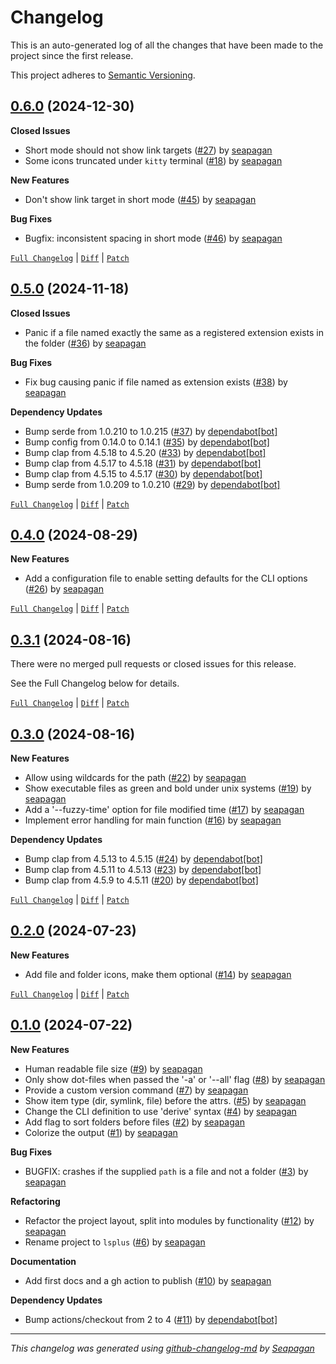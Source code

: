 # Changelog

This is an auto-generated log of all the changes that have been made to the
project since the first release.

This project adheres to [Semantic Versioning](https://semver.org/spec/v2.0.0.html).


## [0.6.0](https://github.com/seapagan/lsplus/releases/tag/0.6.0) (2024-12-30)

**Closed Issues**

- Short mode should not show link targets ([#27](https://github.com/seapagan/lsplus/issues/27)) by [seapagan](https://github.com/seapagan)
- Some icons truncated under `kitty` terminal ([#18](https://github.com/seapagan/lsplus/issues/18)) by [seapagan](https://github.com/seapagan)

**New Features**

- Don't show link target in short mode ([#45](https://github.com/seapagan/lsplus/pull/45)) by [seapagan](https://github.com/seapagan)

**Bug Fixes**

- Bugfix: inconsistent spacing in short mode ([#46](https://github.com/seapagan/lsplus/pull/46)) by [seapagan](https://github.com/seapagan)

[`Full Changelog`](https://github.com/seapagan/lsplus/compare/0.5.0...0.6.0) | [`Diff`](https://github.com/seapagan/lsplus/compare/0.5.0...0.6.0.diff) | [`Patch`](https://github.com/seapagan/lsplus/compare/0.5.0...0.6.0.patch)

## [0.5.0](https://github.com/seapagan/lsplus/releases/tag/0.5.0) (2024-11-18)

**Closed Issues**

- Panic if a file named exactly the same as a registered extension exists in the folder ([#36](https://github.com/seapagan/lsplus/issues/36)) by [seapagan](https://github.com/seapagan)

**Bug Fixes**

- Fix bug causing panic if file named as extension exists ([#38](https://github.com/seapagan/lsplus/pull/38)) by [seapagan](https://github.com/seapagan)

**Dependency Updates**

- Bump serde from 1.0.210 to 1.0.215 ([#37](https://github.com/seapagan/lsplus/pull/37)) by [dependabot[bot]](https://github.com/apps/dependabot)
- Bump config from 0.14.0 to 0.14.1 ([#35](https://github.com/seapagan/lsplus/pull/35)) by [dependabot[bot]](https://github.com/apps/dependabot)
- Bump clap from 4.5.18 to 4.5.20 ([#33](https://github.com/seapagan/lsplus/pull/33)) by [dependabot[bot]](https://github.com/apps/dependabot)
- Bump clap from 4.5.17 to 4.5.18 ([#31](https://github.com/seapagan/lsplus/pull/31)) by [dependabot[bot]](https://github.com/apps/dependabot)
- Bump clap from 4.5.15 to 4.5.17 ([#30](https://github.com/seapagan/lsplus/pull/30)) by [dependabot[bot]](https://github.com/apps/dependabot)
- Bump serde from 1.0.209 to 1.0.210 ([#29](https://github.com/seapagan/lsplus/pull/29)) by [dependabot[bot]](https://github.com/apps/dependabot)

[`Full Changelog`](https://github.com/seapagan/lsplus/compare/0.4.0...0.5.0) | [`Diff`](https://github.com/seapagan/lsplus/compare/0.4.0...0.5.0.diff) | [`Patch`](https://github.com/seapagan/lsplus/compare/0.4.0...0.5.0.patch)

## [0.4.0](https://github.com/seapagan/lsplus/releases/tag/0.4.0) (2024-08-29)

**New Features**

- Add a configuration file to enable setting defaults for the CLI options ([#26](https://github.com/seapagan/lsplus/pull/26)) by [seapagan](https://github.com/seapagan)

[`Full Changelog`](https://github.com/seapagan/lsplus/compare/0.3.1...0.4.0) | [`Diff`](https://github.com/seapagan/lsplus/compare/0.3.1...0.4.0.diff) | [`Patch`](https://github.com/seapagan/lsplus/compare/0.3.1...0.4.0.patch)

## [0.3.1](https://github.com/seapagan/lsplus/releases/tag/0.3.1) (2024-08-16)

There were no merged pull requests or closed issues for this release.

See the Full Changelog below for details.

[`Full Changelog`](https://github.com/seapagan/lsplus/compare/0.3.0...0.3.1) | [`Diff`](https://github.com/seapagan/lsplus/compare/0.3.0...0.3.1.diff) | [`Patch`](https://github.com/seapagan/lsplus/compare/0.3.0...0.3.1.patch)

## [0.3.0](https://github.com/seapagan/lsplus/releases/tag/0.3.0) (2024-08-16)

**New Features**

- Allow using wildcards for the path ([#22](https://github.com/seapagan/lsplus/pull/22)) by [seapagan](https://github.com/seapagan)
- Show executable files as green and bold under unix systems ([#19](https://github.com/seapagan/lsplus/pull/19)) by [seapagan](https://github.com/seapagan)
- Add a '--fuzzy-time' option for file modified time ([#17](https://github.com/seapagan/lsplus/pull/17)) by [seapagan](https://github.com/seapagan)
- Implement error handling for main function ([#16](https://github.com/seapagan/lsplus/pull/16)) by [seapagan](https://github.com/seapagan)

**Dependency Updates**

- Bump clap from 4.5.13 to 4.5.15 ([#24](https://github.com/seapagan/lsplus/pull/24)) by [dependabot[bot]](https://github.com/apps/dependabot)
- Bump clap from 4.5.11 to 4.5.13 ([#23](https://github.com/seapagan/lsplus/pull/23)) by [dependabot[bot]](https://github.com/apps/dependabot)
- Bump clap from 4.5.9 to 4.5.11 ([#20](https://github.com/seapagan/lsplus/pull/20)) by [dependabot[bot]](https://github.com/apps/dependabot)

[`Full Changelog`](https://github.com/seapagan/lsplus/compare/0.2.0...0.3.0) | [`Diff`](https://github.com/seapagan/lsplus/compare/0.2.0...0.3.0.diff) | [`Patch`](https://github.com/seapagan/lsplus/compare/0.2.0...0.3.0.patch)

## [0.2.0](https://github.com/seapagan/lsplus/releases/tag/0.2.0) (2024-07-23)

**New Features**

- Add file and folder icons, make them optional ([#14](https://github.com/seapagan/lsplus/pull/14)) by [seapagan](https://github.com/seapagan)

[`Full Changelog`](https://github.com/seapagan/lsplus/compare/0.1.0...0.2.0) | [`Diff`](https://github.com/seapagan/lsplus/compare/0.1.0...0.2.0.diff) | [`Patch`](https://github.com/seapagan/lsplus/compare/0.1.0...0.2.0.patch)

## [0.1.0](https://github.com/seapagan/lsplus/releases/tag/0.1.0) (2024-07-22)

**New Features**

- Human readable file size ([#9](https://github.com/seapagan/lsplus/pull/9)) by [seapagan](https://github.com/seapagan)
- Only show dot-files when passed the '-a' or '--all' flag ([#8](https://github.com/seapagan/lsplus/pull/8)) by [seapagan](https://github.com/seapagan)
- Provide a custom version command ([#7](https://github.com/seapagan/lsplus/pull/7)) by [seapagan](https://github.com/seapagan)
- Show item type (dir, symlink, file) before the attrs. ([#5](https://github.com/seapagan/lsplus/pull/5)) by [seapagan](https://github.com/seapagan)
- Change the CLI definition to use 'derive' syntax ([#4](https://github.com/seapagan/lsplus/pull/4)) by [seapagan](https://github.com/seapagan)
- Add flag to sort folders before files ([#2](https://github.com/seapagan/lsplus/pull/2)) by [seapagan](https://github.com/seapagan)
- Colorize the output ([#1](https://github.com/seapagan/lsplus/pull/1)) by [seapagan](https://github.com/seapagan)

**Bug Fixes**

- BUGFIX: crashes if the supplied `path` is a file and not a folder ([#3](https://github.com/seapagan/lsplus/pull/3)) by [seapagan](https://github.com/seapagan)

**Refactoring**

- Refactor the project layout, split into modules by functionality ([#12](https://github.com/seapagan/lsplus/pull/12)) by [seapagan](https://github.com/seapagan)
- Rename project to `lsplus` ([#6](https://github.com/seapagan/lsplus/pull/6)) by [seapagan](https://github.com/seapagan)

**Documentation**

- Add first docs and a gh action to publish ([#10](https://github.com/seapagan/lsplus/pull/10)) by [seapagan](https://github.com/seapagan)

**Dependency Updates**

- Bump actions/checkout from 2 to 4 ([#11](https://github.com/seapagan/lsplus/pull/11)) by [dependabot[bot]](https://github.com/apps/dependabot)

---
*This changelog was generated using [github-changelog-md](http://changelog.seapagan.net/) by [Seapagan](https://github.com/seapagan)*
